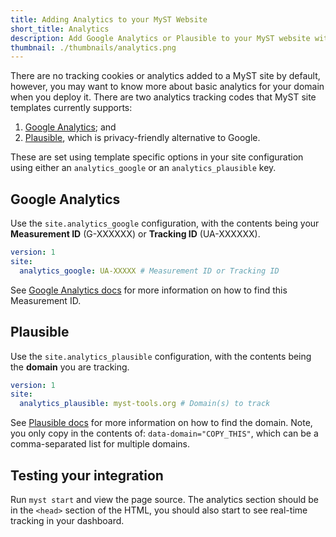 ```yaml
---
title: Adding Analytics to your MyST Website
short_title: Analytics
description: Add Google Analytics or Plausible to your MyST website with a site configuration key.
thumbnail: ./thumbnails/analytics.png
---
```


There are no tracking cookies or analytics added to a MyST site by default, however, you may want to know more about basic analytics for your domain when you deploy it. There are two analytics tracking codes that MyST site templates currently supports:

1. [Google Analytics](https://marketingplatform.google.com/about/analytics/); and
2. [Plausible](https://plausible.io/), which is privacy-friendly alternative to Google.

These are set using template specific options in your site configuration using either an `analytics_google` or an `analytics_plausible` key.

## Google Analytics

Use the `site.analytics_google` configuration, with the contents being your **Measurement ID** (G-XXXXXX) or **Tracking ID** (UA-XXXXXX).

```yaml
version: 1
site:
  analytics_google: UA-XXXXX # Measurement ID or Tracking ID
```

See [Google Analytics docs](https://developers.google.com/analytics/devguides/collection/gtagjs) for more information on how to find this Measurement ID.

## Plausible

Use the `site.analytics_plausible` configuration, with the contents being the **domain** you are tracking.

```yaml
version: 1
site:
  analytics_plausible: myst-tools.org # Domain(s) to track
```

See [Plausible docs](https://plausible.io/docs/plausible-script) for more information on how to find the domain. Note, you only copy in the contents of: `data-domain="COPY_THIS"`, which can be a comma-separated list for multiple domains.

## Testing your integration

Run `myst start` and view the page source. The analytics section should be in the `<head>` section of the HTML, you should also start to see real-time tracking in your dashboard.
